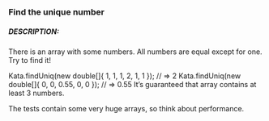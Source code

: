 ### Find the unique number

##### DESCRIPTION:
There is an array with some numbers. 
All numbers are equal except for one. Try to find it!

Kata.findUniq(new double[]{ 1, 1, 1, 2, 1, 1 }); // => 2
Kata.findUniq(new double[]{ 0, 0, 0.55, 0, 0 }); // => 0.55
It’s guaranteed that array contains at least 3 numbers.

The tests contain some very huge arrays, so think about performance.